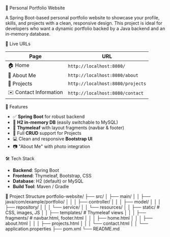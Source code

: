 💼 Personal Portfolio Website

A Spring Boot-based personal portfolio website to showcase your profile, skills, and projects with a clean, responsive design. This project is ideal for developers who want a dynamic portfolio backed by a Java backend and an in-memory database.


🔗 Live URLs

| Page                  | URL                               |
|-----------------------|------------------------------------|
| 🏠 Home               | `http://localhost:8080/`           |
| 👤 About Me           | `http://localhost:8080/about`      |
| 📁 Projects           | `http://localhost:8080/projects`   |
| ✉️ Contact Information| `http://localhost:8080/contact`    |

🚀 Features

- ✅ **Spring Boot** for robust backend
- 💾 **H2 in-memory DB** (easily switchable to MySQL)
- 🧩 **Thymeleaf** with layout fragments (navbar & footer)
- 🔁 Full **CRUD** support for Projects
- 💻 Clean and responsive **Bootstrap UI**
- 📷 "About Me" with photo integration

🛠 Tech Stack

- **Backend**: Spring Boot
- **Frontend**: Thymeleaf, Bootstrap, CSS
- **Database**: H2 (default) or MySQL
- **Build Tool**: Maven / Gradle

📁 Project Structure
portfolio-website/
├── src/
│ ├── main/
│ │ ├── java/com/example/portfolio/
│ │ │ ├── controller/
│ │ │ ├── model/
│ │ │ ├── repository/
│ │ │ └── service/
│ │ └── resources/
│ │ ├── static/ # CSS, images, JS
│ │ ├── templates/ # Thymeleaf views
│ │ │ ├── fragments/ # navbar.html, footer.html
│ │ │ ├── home.html
│ │ │ ├── about.html
│ │ │ ├── projects.html
│ │ │ └── contact.html
│ │ └── application.properties
├── pom.xml
└── README.md
